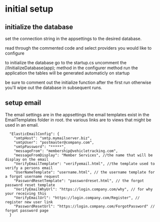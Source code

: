# initial setup

## initialize the database
set the connection string in the appsettings to the desired database.

read through the commented code and select providers you would like to configure

to initialize the database go to the startup.cs uncomment the //InitializeDatabase(app); method in the configurer method run the application the tables will be generated automaticly on startup

be sure to comment out the initialize function after the first run otherwise you'll wipe out the database in subsequent runs.

## setup email

The email settings are in the appsettings the email templates exist in the EmailTemplates folder in root. the various links are to views that might be used in an email.

```
  "ElasticEmailConfig": {
    "smtpHost": "smtp.mymailserver.biz",
    "smtpUser": "postmaster@company.com",
    "smtpPassword": "*****",
    "messageFrom": "membership@vehicletracking.com",
    "messageFromDisplay": "Member Services", //the name that will be display on the email
    "VerifyEmailTemplate": "verifyemail.html", //the template used to verify a persons email
    "UserNameTemplate": "username.html", // the username template for a forgot username request
    "PasswordResetTemplate": "passwordreset.html", // the forgot password reset template
    "VerifyEmailWhyUrl": "https://login.company.com/why", // for why your receiving this
    "VerifyEmailUrl": "https://login.company.com/Register", // register new user link
    "PasswordResetUrl": "https://login.company.com/ForgotPassword" // forgot password page
  }
```

